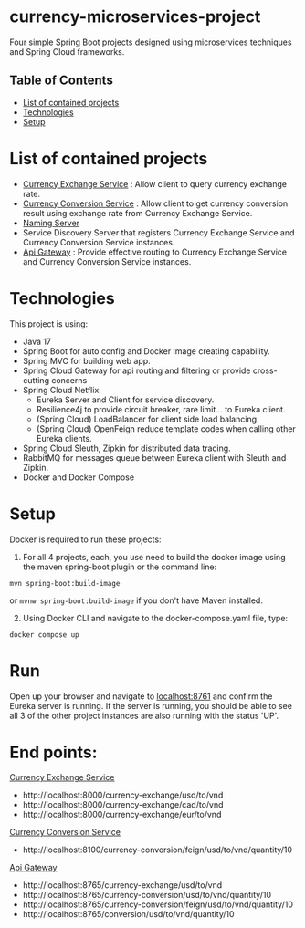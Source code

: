 # currency-microservices-project
Four simple Spring Boot projects designed using microservices techniques and Spring Cloud frameworks.

## Table of Contents
* [List of contained projects](#list-of-contained-projects)
* [Technologies](#technologies)
* [Setup](#setup)

# List of contained projects
* [Currency Exchange Service](https://github.com/lordrose1951890/currency-microservices-project/tree/master/currency-exchange-service)
  : Allow client to query currency exchange rate.
* [Currency Conversion Service](https://github.com/lordrose1951890/currency-microservices-project/tree/master/currency-conversion-service)
  : Allow client to get currency conversion result using exchange rate from Currency Exchange Service.
* [Naming Server](https://github.com/lordrose1951890/currency-microservices-project/tree/master/naming-server)
* Service Discovery Server that registers Currency Exchange Service and Currency Conversion Service instances.
* [Api Gateway](https://github.com/lordrose1951890/currency-microservices-project/tree/master/api-gateway)
  : Provide effective routing to Currency Exchange Service and Currency Conversion Service instances.

# Technologies
This project is using:
* Java 17
* Spring Boot for auto config and Docker Image creating capability.
* Spring MVC for building web app.
* Spring Cloud Gateway for api routing and filtering or provide cross-cutting concerns
* Spring Cloud Netflix:
  * Eureka Server and Client for service discovery.
  * Resilience4j to provide circuit breaker, rare limit... to Eureka client.
  * (Spring Cloud) LoadBalancer for client side load balancing.
  * (Spring Cloud) OpenFeign reduce template codes when calling other Eureka clients.
* Spring Cloud Sleuth, Zipkin for distributed data tracing.
* RabbitMQ for messages queue between Eureka client with Sleuth and Zipkin.
* Docker and Docker Compose

# Setup
Docker is required to run these projects:
1. For all 4 projects, each, you use need to build the docker image using the maven spring-boot plugin or the 
   command line:
```
mvn spring-boot:build-image
```

or ```mvnw spring-boot:build-image``` if you don't have Maven installed.

2. Using Docker CLI and navigate to the docker-compose.yaml file, type:
```
docker compose up
```

# Run
Open up your browser and navigate to [localhost:8761](http://localhost:8761) and confirm the Eureka server is 
running. If the server is running, you should be able to see all 3 of the other project instances are also running 
with the status 'UP'.

# End points:
[Currency Exchange Service](https://github.com/lordrose1951890/currency-microservices-project/tree/master/currency-exchange-service)
* http://localhost:8000/currency-exchange/usd/to/vnd
* http://localhost:8000/currency-exchange/cad/to/vnd
* http://localhost:8000/currency-exchange/eur/to/vnd

[Currency Conversion Service](https://github.com/lordrose1951890/currency-microservices-project/tree/master/currency-conversion-service)
* http://localhost:8100/currency-conversion/feign/usd/to/vnd/quantity/10

[Api Gateway](https://github.com/lordrose1951890/currency-microservices-project/tree/master/api-gateway)
* http://localhost:8765/currency-exchange/usd/to/vnd
* http://localhost:8765/currency-conversion/usd/to/vnd/quantity/10
* http://localhost:8765/currency-conversion/feign/usd/to/vnd/quantity/10
* http://localhost:8765/conversion/usd/to/vnd/quantity/10
